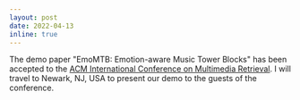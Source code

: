 ```yaml
---
layout: post
date: 2022-04-13 
inline: true
---
```


The demo paper "EmoMTB: Emotion-aware Music Tower Blocks" has been accepted to the [ACM International Conference on Multimedia Retrieval](https://www.icmr2022.org/). I will travel to Newark, NJ, USA to present our demo to the guests of the conference.
